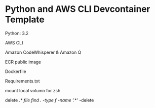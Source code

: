 # Python and AWS CLI Devcontainer Template

Python: 3.2

AWS CLI

Amazon CodeWhisperer & Amazon Q

ECR public image

Dockerfile

Requirements.txt

mount local volumn for zsh

delete ._\* file
find . -type f -name '._\*' -delete
